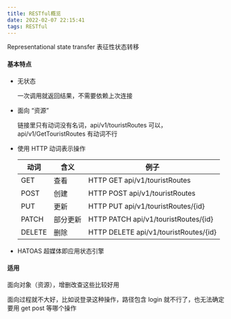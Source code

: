 ```yaml
---
title: RESTful概览
date: 2022-02-07 22:15:41
tags: RESTful
---
```


Representational state transfer  表征性状态转移

<!-- more -->

#### 基本特点

- 无状态 

  一次调用就返回结果，不需要依赖上次连接

- 面向 “资源”

  链接里只有动词没有名词，api/v1/touristRoutes 可以，api/v1/GetTouristRoutes 有动词不行

- 使用 HTTP 动词表示操作

  | 动词   | 含义     | 例子                                  |
  | ------ | -------- | ------------------------------------- |
  | GET    | 查看     | HTTP GET api/v1/touristRoutes         |
  | POST   | 创建     | HTTP POST api/v1/touristRoutes        |
  | PUT    | 更新     | HTTP PUT api/v1/touristRoutes/{id}    |
  | PATCH  | 部分更新 | HTTP PATCH api/v1/touristRoutes/{id}  |
  | DELETE | 删除     | HTTP DELETE api/v1/touristRoutes/{id} |

- HATOAS 超媒体即应用状态引擎

#### 适用

面向对象（资源），增删改查这些比较好用

面向过程就不大好，比如说登录这种操作，路径包含 login 就不行了，也无法确定要用 get post 等哪个操作
